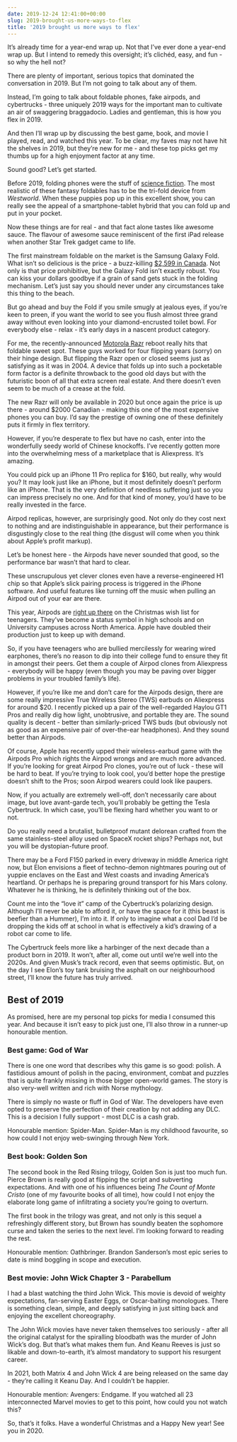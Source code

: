 ```yaml
---
date: 2019-12-24 12:41:00+00:00
slug: 2019-brought-us-more-ways-to-flex
title: '2019 brought us more ways to flex'
---
```


It’s already time for a year-end wrap up. Not that I’ve ever done a year-end wrap up. But I intend to remedy this oversight; it’s clichéd, easy, and fun - so why the hell not?

There are plenty of important, serious topics that dominated the conversation in 2019. But I’m not going to talk about any of them.

Instead, I’m going to talk about foldable phones, fake airpods, and cybertrucks - three uniquely 2019 ways for the important man to cultivate an air of swaggering braggadocio. Ladies and gentleman, this is how you flex in 2019.

And then I’ll wrap up by discussing the best game, book, and movie I played, read, and watched this year. To be clear, my faves may not have hit the shelves in 2019, but they’re new for me - and these top picks get my thumbs up for a high enjoyment factor at any time.

Sound good? Let’s get started.

<!--more-->

Before 2019, folding phones were the stuff of [science fiction](https://www.theverge.com/2018/11/14/18088620/samsung-foldable-phone-science-fiction-movies-television-westworld-star-trek). The most realistic of these fantasy foldables has to be the tri-fold device from *Westworld*. When these puppies pop up in this excellent show, you can really see the appeal of a smartphone-tablet hybrid that you can fold up and put in your pocket.

Now these things are for real - and that fact alone tastes like awesome sauce. The flavour of awesome sauce reminiscent of the first iPad release when another Star Trek gadget came to life. 

The first mainstream foldable on the market is the Samsung Galaxy Fold. What isn’t so delicious is the price - a buzz-killing [$2,599 in Canada](https://mobilesyrup.com/2019/12/06/samsung-galaxy-fold-canada-2/). Not only is that price prohibitive, but the Galaxy Fold isn’t exactly robust. You can kiss your dollars goodbye if a grain of sand gets stuck in the folding mechanism. Let’s just say you should never under any circumstances take this thing to the beach.

But go ahead and buy the Fold if you smile smugly at jealous eyes, if you’re keen to preen, if you want the world to see you flush almost three grand away without even looking into your diamond-encrusted toilet bowl. For everybody else - relax - it’s early days in a nascent product category.

For me, the recently-announced [Motorola Razr](https://www.motorola.com/us/products/razr) reboot really hits that foldable sweet spot. These guys worked for four flipping years (sorry) on their hinge design. But flipping the Razr open or closed seems just as satisfying as it was in 2004. A device that folds up into such a pocketable form factor is a definite throwback to the good old days but with the futuristic boon of all that extra screen real estate. And there doesn’t even seem to be much of a crease at the fold. 

The new Razr will only be available in 2020 but once again the price is up there - around $2000 Canadian - making this one of the most expensive phones you can buy. I’d say the prestige of owning one of these definitely puts it firmly in flex territory.

However, if you’re desperate to flex but have no cash, enter into the wonderfully seedy world of Chinese knockoffs. I’ve recently gotten more into the overwhelming mess of a marketplace that is Aliexpress. It’s amazing.

You could pick up an iPhone 11 Pro replica for $160, but really, why would you? It may look just like an iPhone, but it most definitely doesn’t perform like an iPhone. That is the very definition of needless suffering just so you can impress precisely no one. And for that kind of money, you’d have to be really invested in the farce.

Airpod replicas, however, are surprisingly good. Not only do they cost next to nothing and are indistinguishable in appearance, but their performance is disgustingly close to the real thing (the disgust will come when you think about Apple’s profit markup).

Let’s be honest here - the Airpods have never sounded that good, so the performance bar wasn’t that hard to clear. 

These unscrupulous yet clever clones even have a reverse-engineered H1 chip so that Apple’s slick pairing process is triggered in the iPhone software. And useful features like turning off the music when pulling an Airpod out of your ear are there. 

This year, Airpods are [right up there](https://www.businessinsider.com/apple-airpods-top-teens-holiday-wish-lists-2019-11) on the Christmas wish list for teenagers. They’ve become a status symbol in high schools and on University campuses across North America. Apple have doubled their production just to keep up with demand.

So, if you have teenagers who are bullied mercilessly for wearing wired earphones, there’s no reason to dip into their college fund to ensure they fit in amongst their peers. Get them a couple of Airpod clones from Aliexpress - everybody will be happy (even though you may be paving over bigger problems in your troubled family’s life).

However, if you’re like me and don’t care for the Airpods design, there are some really impressive True Wireless Stereo (TWS) earbuds on Aliexpress for around $20. I recently picked up a pair of the well-regarded Haylou GT1 Pros and really dig how light, unobtrusive, and portable they are. The sound quality is decent - better than similarly-priced TWS buds (but obviously not as good as an expensive pair of over-the-ear headphones). And they sound better than Airpods.

Of course, Apple has recently upped their wireless-earbud game with the Airpods Pro which rights the Airpod wrongs and are much more advanced. If you’re looking for great Airpod Pro clones, you’re out of luck - these will be hard to beat. If you’re trying to look cool, you’d better hope the prestige doesn’t shift to the Pros; soon Airpod wearers could look like paupers.

Now, if you actually are extremely well-off, don’t necessarily care about image, but love avant-garde tech, you’ll probably be getting the Tesla Cybertruck. In which case, you’ll be flexing hard whether you want to or not.

Do you really need a brutalist, bulletproof mutant delorean crafted from the same stainless-steel alloy used on SpaceX rocket ships? Perhaps not, but you will be dystopian-future proof.

There may be a Ford F150 parked in every driveway in middle America right now, but Elon envisions a fleet of techno-demon nightmares pouring out of yuppie enclaves on the East and West coasts and invading America’s heartland. Or perhaps he is preparing ground transport for his Mars colony. Whatever he is thinking, he is definitely thinking out of the box.

Count me into the “love it” camp of the Cybertruck’s polarizing design. Although I’ll never be able to afford it, or have the space for it (this beast is beefier than a Hummer), I’m into it. If only to imagine what a cool Dad I’d be dropping the kids off at school in what is effectively a kid’s drawing of a robot car come to life.

The Cybertruck feels more like a harbinger of the next decade than a product born in 2019. It won’t, after all, come out until we’re well into the 2020s. And given Musk’s track record, even that seems optimistic. But, on the day I see Elon’s toy tank bruising the asphalt on our neighbourhood street, I’ll know the future has truly arrived.

## Best of 2019

As promised, here are my personal top picks for media I consumed this year. And because it isn’t easy to pick just one, I’ll also throw in a runner-up honourable mention.

### Best game: God of War
There is one one word that describes why this game is so good: polish. A fastidious amount of polish in the pacing, environment, combat and puzzles that is quite frankly missing in those bigger open-world games. The story is also very-well written and rich with Norse mythology.

There is simply no waste or fluff in God of War. The developers have even opted to preserve the perfection of their creation by not adding any DLC. This is a decision I fully support - most DLC is a cash grab.

Honourable mention: Spider-Man. Spider-Man is my childhood favourite, so how could I not enjoy web-swinging through New York.

### Best book: Golden Son
The second book in the Red Rising trilogy, Golden Son is just too much fun. Pierce Brown is really good at flipping the script and subverting expectations. And with one of his influences being *The Count of Monte Cristo* (one of my favourite books of all time), how could I not enjoy the elaborate long game of infiltrating a society you’re going to overturn.

The first book in the trilogy was great, and not only is this sequel a refreshingly different story, but Brown has soundly beaten the sophomore curse and taken the series to the next level. I’m looking forward to reading the rest.

Honourable mention: Oathbringer. Brandon Sanderson’s most epic series to date is mind boggling in scope and execution.

### Best movie: John Wick Chapter 3 - Parabellum
I had a blast watching the third John Wick. This movie is devoid of weighty expectations, fan-serving Easter Eggs, or Oscar-baiting monologues. There is something clean, simple, and deeply satisfying in just sitting back and enjoying the excellent choreography.

The John Wick movies have never taken themselves too seriously - after all the original catalyst for the spiralling bloodbath was the murder of John Wick’s dog. But that’s what makes them fun. And Keanu Reeves is just so likable and down-to-earth, it’s almost mandatory to support his resurgent career. 

In 2021, both Matrix 4 and John Wick 4 are being released on the same day - they’re calling it Keanu Day. And I couldn’t be happier.

Honourable mention: Avengers: Endgame. If you watched all 23 interconnected Marvel movies to get to this point, how could you not watch this?

So, that’s it folks. Have a wonderful Christmas and a Happy New year! See you in 2020.
